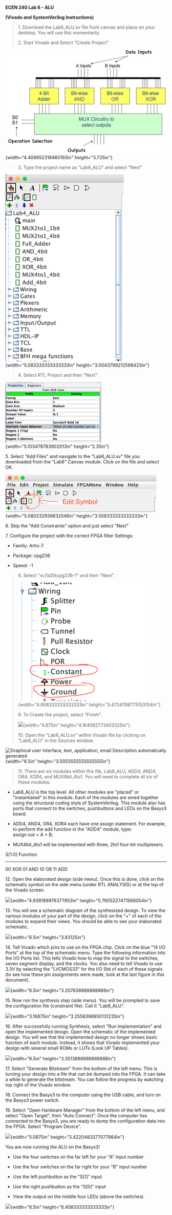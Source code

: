 **ECEN 240 Lab 6 - ALU**

**(Vivado and SystemVerilog Instructions)**

> 1\. Download the Lab6\_ALU.sv file from canvas and place on your
> desktop. You will use this momentarily.
>
> 2\. Start Vivado and Select "Create Project"

![](media/image1.png){width="4.408952318460193in" height="3.725in"}

> 3\. Type the project name as "Lab6\_ALU" and select "Next"

![](media/image2.png){width="5.083333333333333in"
height="3.0043799212598423in"}

> 4\. Select RTL Project and then "Next"

![](media/image3.png){width="5.103478783902013in" height="2.35in"}

5\. Select "Add Files" and navigate to the "Lab6\_ALU.sv" file you
downloaded from the "Lab6" Canvas module. Click on the file and select
OK.

![](media/image4.png){width="5.080232939632546in"
height="3.558333333333333in"}

6\. Skip the "Add Constraints" option and just select "Next"

7\. Configure the project with the correct FPGA filter Settings:

-   Family: Artix-7.

-   Package: cpg236

-   Speed: -1

> 8\. Select "xc7a35tcpg236-1" and then "Next".
>
> ![](media/image5.png){width="4.958333333333333in"
> height="3.4734798775153104in"}
>
> 9\. To Create the project, select "Finish".
>
> ![](media/image6.png){width="4.875in" height="4.164062773403325in"}
>
> 10\. Open the "Lab6\_ALU.sv" within Vivado file by clicking on
> "Lab6\_ALU" in the Sources window.

![Graphical user interface, text, application, email Description
automatically generated](media/image7.png){width="6.5in"
height="3.5055555555555555in"}

> 11\. There are six modules within this file, Lab6\_ALU, ADD4, AND4,
> OR4, XOR4, and MUX4bit\_4to1. You will need to complete all six of
> these modules:

-   Lab6\_ALU is the top level. All other modules are "placed" or
    "instantiated" in this module. Each of the modules are wired
    together using the structural coding style of SystemVerilog. This
    module also has ports that connect to the switches, pushbuttons and
    LEDs on the Basys3 board.

-   ADD4, AND4, OR4, XOR4 each have one assign statement. For example,
    to perform the add function in the "ADD4" module, type:\
    assign out = A + B;

-   MUX4bit\_4to1 will be implemented with three, 2to1 four-bit
    multiplexers.

  S\[1:0\]   Function
  ---------- ----------
  00         XOR
  01         AND
  10         OR
  11         ADD

12\. Open the elaborated design (side menu). Once this is done, click on
the schematic symbol on the side menu (under RTL ANALYSIS) or at the top
of the Vivado screen.

![](media/image8.png){width="4.938188976377953in"
height="0.7605227471566054in"}

13\. You will see a schematic diagram of the synthesized design. To view
the various modules of your part of the design, click on the "+" of each
of the modules to expand their views. You should be able to see your
elaborated schematic.

![](media/image9.png){width="6.5in" height="3.83125in"}

14\. Tell Vivado which pins to use on the FPGA chip. Click on the blue
"14 I/O Ports" at the top of the schematic menu. Type the following
information into the I/O Ports list. This tells Vivado how to map the
signal to the switches, seven segment display, and the clocks. You also
need to tell Vivado to use 3.3V by selecting the "LVCMOS33" for the I/O
Std of each of these signals (to see how these pin assignments were
made, look at the last figure in this document).

![](media/image10.png){width="6.5in" height="3.207638888888889in"}

15\. Now run the synthesis step (side menu). You will be prompted to
save the configuration file (constraint file). Call it "Lab6\_ALU".

![](media/image11.png){width="3.16875in" height="3.2558398950131235in"}

16\. After successfully running Synthesis, select "Run Implementation"
and open the implemented design. Open the schematic of the implemented
design. You will see that the implemented design no longer shows basic
function of each module. Instead, it shows that Vivado implemented your
design with several small ROMs or LUTs (Look UP Tables).

![](media/image12.png){width="6.5in" height="3.3513888888888888in"}

17\. Select "Generate Bitstream" from the bottom of the left menu. This
is turning your design into a file that can be dumped into the FPGA. It
can take a while to generate the bitstream. You can follow the progress
by watching top right of the Vivado window.

18\. Connect the Basys3 to the computer using the USB cable, and turn on
the Basys3 power switch.

19\. Select "Open Hardware Manager" from the bottom of the left menu,
and select "Open Target", then "Auto Connect". Once the computer has
connected to the Basys3, you are ready to dump the configuration data
into the FPGA. Select "Program Device".

![](media/image13.png){width="5.0875in" height="3.4220483377077864in"}

You are now running the ALU on the Basys3!

-   Use the four switches on the far left for your "A" input number

-   Use the four switches on the far right for your "B" input number

-   Use the left pushbutton as the "S\[1\]" input

-   Use the right pushbutton as the "S\[0\]" input

-   View the output on the middle four LEDs (above the switches)

![](media/image14.emf){width="6.5in" height="8.408333333333333in"}

